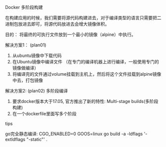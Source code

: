 Docker 多阶段构建

在构建应用的时候，我们需要将源代码构建进去，对于编译类型的语言只需要把二进制包放进去即可，将源代码放进去会增大镜像体积。


目的： 将最终的可执行文件放到一个最小的镜像（alpine）中执行。

解决方案1： (plan01)
1. 从ubuntu镜像中下载代码
2. 在Ubuntu镜像中编译文件 （在专门的编译机器上进行编译，一般使用专门的镜像做编译）
3. 将编译完的文件通过volume挂载到主机上，然后将这个文件挂载到alpine镜像中去，打包镜像


解决方案2: (plan02) 多阶段编译
1. 要求docker版本大于17.05, 官方推出了新的特性: Multi-stage builds(多阶段构建)
2. 在一个dockerfile里面写多个阶段


tips

go完全静态编译: CGO_ENABLED=0 GOOS=linux go build -a -ldflags '-extldflags "-static"' .

